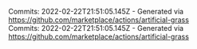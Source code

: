Commits: 2022-02-22T21:51:05.145Z - Generated via https://github.com/marketplace/actions/artificial-grass
<br>
Commits: 2022-02-22T21:51:05.145Z - Generated via https://github.com/marketplace/actions/artificial-grass
<br>
